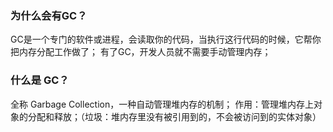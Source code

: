 ### 为什么会有GC？
GC是一个专门的软件或进程，会读取你的代码，当执行这行代码的时候，它帮你把内存分配工作做了；
有了GC，开发人员就不需要手动管理内存；

### 什么是 GC？
全称 Garbage Collection，一种自动管理堆内存的机制；
作用：管理堆内存上对象的分配和释放；（垃圾：堆内存里没有被引用到的，不会被访问到的实体对象）